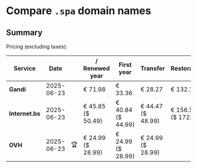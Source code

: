 # Compare `.spa` domain names

## Summary

Pricing (excluding taxes):

| Service | Date |  | / Renewed year | First year | Transfer | Restoration |
|--|--|--|--|--|--|--|
| **Gandi** | 2025-06-23 |  | € 71.98 | € 33.36 | € 28.27 | € 132.16 |
| **Internet.bs** | 2025-06-23 |  | € 45.85<br>($ 50.49) | € 40.84<br>($ 44.99) | € 44.47<br>($ 48.99) | € 156.59<br>($ 172.55) |
| **OVH** | 2025-06-23 | 🏆 | € 24.99<br>($ 28.99) | € 24.99<br>($ 28.99) | € 24.99<br>($ 28.99) |  |
